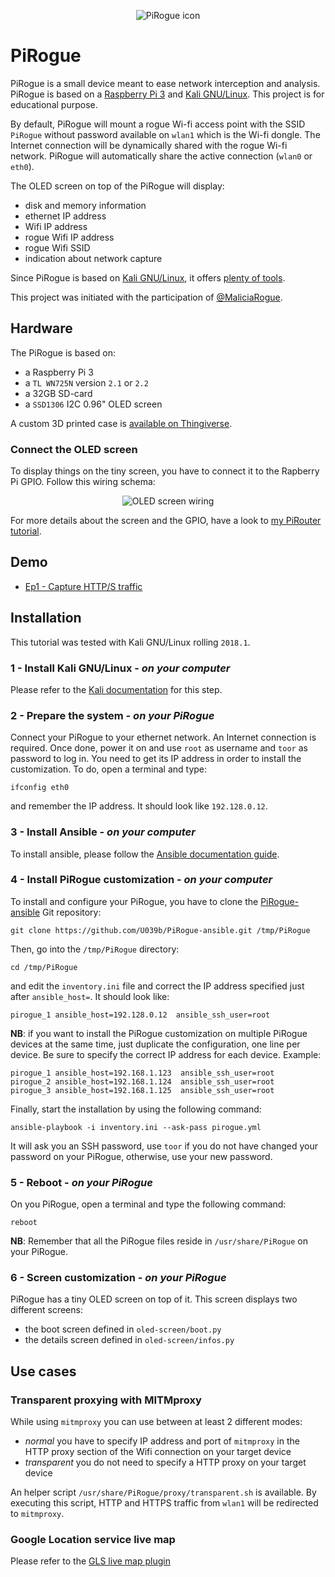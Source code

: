 <p align="center">
  <img src="https://raw.githubusercontent.com/U039b/PiRogue/master/pictures/icon.png" alt="PiRogue icon"/>
</p>

# PiRogue
PiRogue is a small device meant to ease network interception and analysis. PiRogue is based on a [Raspberry Pi 3](https://www.raspberrypi.org/) and [Kali GNU/Linux](https://www.kali.org/). This project is for educational purpose. 

By default, PiRogue will mount a rogue Wi-fi access point with the SSID `PiRogue` without password available on `wlan1` which is the Wi-fi dongle. The Internet connection will be dynamically shared with the rogue Wi-fi network. PiRogue will automatically share the active connection (`wlan0` or `eth0`). 

The OLED screen on top of the PiRogue will display: 
*  disk and memory information
*  ethernet IP address
*  Wifi IP address
*  rogue Wifi IP address
*  rogue Wifi SSID
*  indication about network capture

Since PiRogue is based on [Kali GNU/Linux](https://www.kali.org/), it offers [plenty of tools](https://tools.kali.org/).

This project was initiated with the participation of [@MaliciaRogue](https://twitter.com/MaliciaRogue).

## Hardware
The PiRogue is based on:
*  a Raspberry Pi 3
*  a `TL WN725N` version `2.1` or `2.2` 
*  a 32GB SD-card
*  a `SSD1306` I2C 0.96" OLED screen

A custom 3D printed case is [available on Thingiverse](https://www.thingiverse.com/thing:2822262).

### Connect the OLED screen
To display things on the tiny screen, you have to connect it to the Rapberry Pi GPIO. Follow this wiring schema:
<p align="center">
  <img src="https://raw.githubusercontent.com/U039b/PiRogue/master/pictures/screen_wiring.png" alt="OLED screen wiring"/>
</p>

For more details about the screen and the GPIO, have a look to [my PiRouter tutorial](https://esther.codes/post/pi_router_story/#ep4).

## Demo
*  [Ep1 - Capture HTTP/S traffic](https://www.youtube.com/watch?v=o0OSaSh0HJw)

## Installation
This tutorial was tested with Kali GNU/Linux rolling `2018.1`.

### 1 - Install Kali GNU/Linux - _on your computer_
Please refer to the [Kali documentation](https://docs.kali.org/kali-on-arm/install-kali-linux-arm-raspberry-pi) for this step.

### 2 - Prepare the system - _on your PiRogue_
Connect your PiRogue to your ethernet network. An Internet connection is required. Once done, power it on and use `root` as username and `toor` as password to log in.
You need to get its IP address in order to install the customization. To do, open a terminal and type:
```
ifconfig eth0
```
and remember the IP address. It should look like `192.128.0.12`.

### 3 - Install Ansible - _on your computer_
To install ansible, please follow the [Ansible documentation guide](https://docs.ansible.com/ansible/latest/installation_guide/intro_installation.html).

### 4 - Install PiRogue customization - _on your computer_
To install and configure your PiRogue, you have to clone the [PiRogue-ansible](https://github.com/U039b/PiRogue-ansible) Git repository:
```
git clone https://github.com/U039b/PiRogue-ansible.git /tmp/PiRogue
```

Then, go into the `/tmp/PiRogue` directory:
```
cd /tmp/PiRogue
```
and edit the `inventory.ini` file and correct the IP address specified just after `ansible_host=`. It should look like:
```
pirogue_1 ansible_host=192.128.0.12  ansible_ssh_user=root
```

**NB**: if you want to install the PiRogue customization on multiple PiRogue devices at the same time, just duplicate the configuration, one line per device. Be sure to specify the correct IP address for each device. Example:
```
pirogue_1 ansible_host=192.168.1.123  ansible_ssh_user=root
pirogue_2 ansible_host=192.168.1.124  ansible_ssh_user=root
pirogue_3 ansible_host=192.168.1.125  ansible_ssh_user=root
```

Finally, start the installation by using the following command:
```
ansible-playbook -i inventory.ini --ask-pass pirogue.yml
```
It will ask you an SSH password, use `toor` if you do not have changed your password on your PiRogue, otherwise, use your new password.

### 5 - Reboot - _on your PiRogue_
On you PiRogue, open a terminal and type the following command:
```
reboot
```
**NB**: Remember that all the PiRogue files reside in `/usr/share/PiRogue` on your PiRogue.

### 6 - Screen customization - _on your PiRogue_
PiRogue has a tiny OLED screen on top of it. This screen displays two different screens:
*  the boot screen defined in `oled-screen/boot.py`
*  the details screen defined in `oled-screen/infos.py`

## Use cases
### Transparent proxying with MITMproxy
While using `mitmproxy` you can use between at least 2 different modes:
* _normal_ you have to specify IP address and port of `mitmproxy` in the HTTP proxy section of the Wifi connection on your target device
* _transparent_ you do not need to specify a HTTP proxy on your target device

An helper script `/usr/share/PiRogue/proxy/transparent.sh` is available. By executing this script, HTTP and HTTPS traffic from `wlan1` will be redirected to `mitmproxy`.

### Google Location service live map
Please refer to the [GLS live map plugin](https://github.com/U039b/PiRogue/tree/master/mitmproxy)
